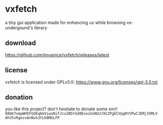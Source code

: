 # vxfetch

a tiny gui application made for enhancing ux while browsing vx-undergound's library

## download
https://github.com/imyanice/vxfetch/releases/latest

## license
vxfetch is licensed under GPLv3.0: https://www.gnu.org/licenses/gpl-3.0.txt

## donation
you like this project? don't hesitate to donate some xmr!
`88bK7ompWH5FGSKqbkViwxNifJcv28DrGd8DceiUsNUJJ912PgECVpgRtVPwCJEMj3XMLVAh35vRgezvAnNvk3YLK8MGLFP`
